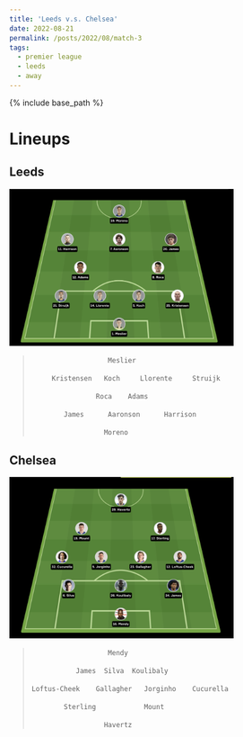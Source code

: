 ```yaml
---
title: 'Leeds v.s. Chelsea'
date: 2022-08-21
permalink: /posts/2022/08/match-3
tags:
  - premier league
  - leeds
  - away
---
```


{% include base_path %}

<!-- # Final Score
### Chelsea (Koulibaly, James) 2 - 2 Tottenham (Hojberg, Kane) -->

# Lineups 
<!-- Loading soon.... -->

## Leeds 
<img src="../images/lineups/leeds_gm3.png" alt="leeds_lineup_gm3" width=400/>

>                        Meslier    
>   
>          Kristensen   Koch     Llorente     Struijk  
> 
>                     Roca    Adams 
>
>             James      Aaronson      Harrison
>
>                       Moreno
>


## Chelsea
<img src="../images/lineups/chelsea_gm3.png" alt="chelsea_lineup_gm3" width=400/>

>                        Mendy    
>   
>                James  Silva  Koulibaly  
> 
>     Loftus-Cheek    Gallagher   Jorginho    Cucurella 
>
>             Sterling            Mount
>
>                       Havertz 
> 



